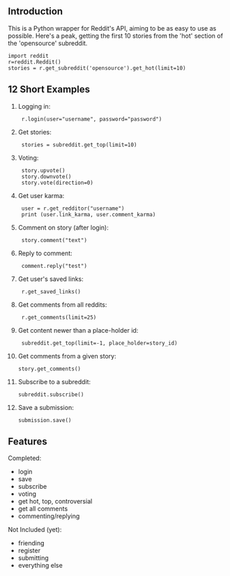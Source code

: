 Introduction
-------------
This is a Python wrapper for Reddit's API, aiming to be as easy to use as possible. Here's a peak, getting the first 10 stories from the 'hot' section of the 'opensource' subreddit.

    import reddit
    r=reddit.Reddit()
    stories = r.get_subreddit('opensource').get_hot(limit=10)

12 Short Examples
---------------

1. Logging in:

        r.login(user="username", password="password")

2. Get stories:

        stories = subreddit.get_top(limit=10)

3. Voting:

        story.upvote()
        story.downvote()
        story.vote(direction=0)

4. Get user karma:

        user = r.get_redditor("username")
        print (user.link_karma, user.comment_karma)

5. Comment on story (after login):

        story.comment("text")

6. Reply to comment:

        comment.reply("test")

7. Get user's saved links:

        r.get_saved_links()

8. Get comments from all reddits:

        r.get_comments(limit=25)

9. Get content newer than a place-holder id:

        subreddit.get_top(limit=-1, place_holder=story_id)

10. Get comments from a given story:

        story.get_comments()

11. Subscribe to a subreddit:

        subreddit.subscribe()

12. Save a submission:

        submission.save()

Features
-------------
Completed:

* login
* save
* subscribe
* voting
* get hot, top, controversial
* get all comments
* commenting/replying

Not Included (yet):

* friending
* register
* submitting
* everything else

